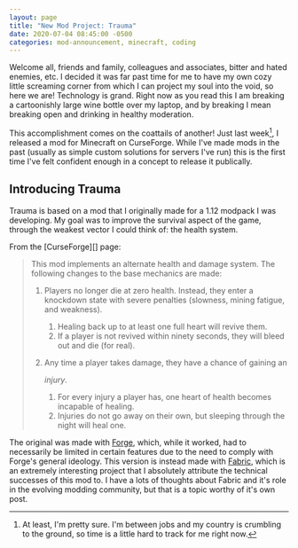 ```yaml
---
layout: page
title: "New Mod Project: Trauma"
date: 2020-07-04 08:45:00 -0500
categories: mod-announcement, minecraft, coding
---
```


Welcome all, friends and family, colleagues and associates, bitter and hated enemies, etc. I decided it was far past time for me to have my own cozy little screaming corner from which I can project my soul into the void, so here we are! Technology is grand. Right now as you read this I am breaking a cartoonishly large wine bottle over my laptop, and by breaking I mean breaking open and drinking in healthy moderation.

This accomplishment comes on the coattails of another! Just last week[^1], I released a mod for Minecraft on CurseForge. While I've made mods in the past (usually as simple custom solutions for servers I've run) this is the first time I've felt confident enough in a concept to release it publically.

[^1]: At least, I'm pretty sure. I'm between jobs and my country is crumbling to the ground, so time is a little hard to track for me right now.

## Introducing Trauma

Trauma is based on a mod that I originally made for a 1.12 modpack I was developing. My goal was to improve the survival aspect of the game, through the weakest vector I could think of: the health system.

From the [CurseForge][] page:

> This mod implements an alternate health and damage system. The following changes to the base mechanics are made:
>
> 1. Players no longer die at zero health. Instead, they enter a  knockdown state with severe penalties (slowness, mining fatigue, and  weakness).
>
>    1. Healing back up to at least one full heart will revive them.
>    2. If a player is not revived within ninety seconds, they will bleed out and die (for real).
>
> 2. Any time a player takes damage, they have a chance of gaining an 
>
>    *injury*.
>
>    1. For every injury a player has, one heart of health becomes incapable of healing.
>    2. Injuries do not go away on their own, but sleeping through the night will heal one.

The original was made with [Forge][], which, while it worked, had to necessarily be limited in certain features due to the need to comply with Forge's general ideology. This version is instead made with [Fabric][], which is an extremely interesting project that I absolutely attribute the technical successes of this mod to. I have a lots of thoughts about Fabric and it's role in the evolving modding community, but that is a topic worthy of it's own post.

[Forge]: https://minecraftforge.net
[Fabric]: https://fabricmc.net